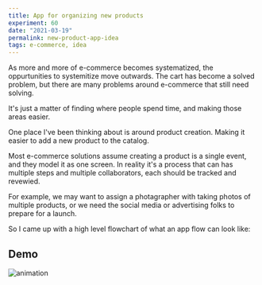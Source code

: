 ```yaml
---
title: App for organizing new products
experiment: 60
date: "2021-03-19"
permalink: new-product-app-idea
tags: e-commerce, idea
---
```


As more and more of e-commerce becomes systematized, the oppurtunities to systemitize move outwards. The cart has become a solved problem, but there are many problems around e-commerce that still need solving.

It's just a matter of finding where people spend time, and making those areas easier.

One place I've been thinking about is around product creation. Making it easier to add a new product to the catalog.

Most e-commerce solutions assume creating a product is a single event, and they model it as one screen. In reality it's a process that can has multiple steps and multiple collaborators, each should be tracked and revewied.

For example, we may want to assign a photagrapher with taking photos of multiple products, or we need the social media or advertising folks to prepare for a launch.

So I came up with a high level flowchart of what an app flow can look like:

## Demo

<img alt="animation" src="https://res.cloudinary.com/dzwnkx0mk/image/upload/v1616140365/1000experiments.dev/new-product-flow-chart_yqxrwt.svg"/>
